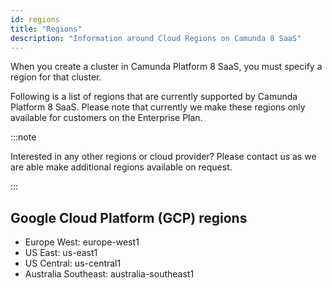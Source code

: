 ```yaml
---
id: regions
title: "Regions"
description: "Information around Cloud Regions on Camunda 8 SaaS"
---
```


When you create a cluster in Camunda Platform 8 SaaS, you must specify a region for that cluster.

Following is a list of regions that are currently supported by Camunda Platform 8 SaaS.
Please note that currently we make these regions only available for customers on the Enterprise Plan.

:::note

Interested in any other regions or cloud provider? Please contact us as we are able make additional regions available on request.

:::

## Google Cloud Platform (GCP) regions

- Europe West: europe-west1
- US East: us-east1
- US Central: us-central1
- Australia Southeast: australia-southeast1

